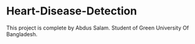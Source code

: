 # Heart-Disease-Detection
This project is complete by Abdus Salam. Student of Green University Of Bangladesh.
